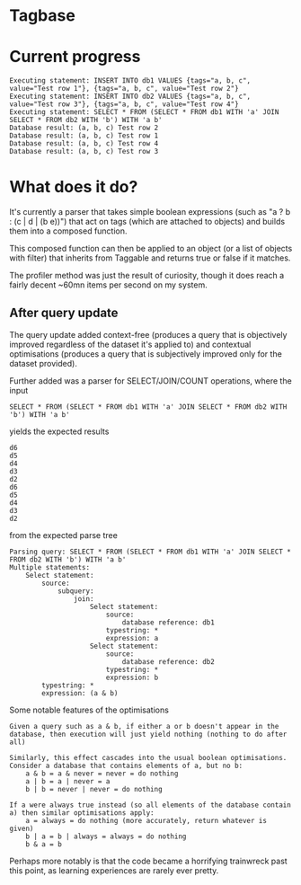 # Tagbase

# Current progress

    Executing statement: INSERT INTO db1 VALUES {tags="a, b, c", value="Test row 1"}, {tags="a, b, c", value="Test row 2"}
    Executing statement: INSERT INTO db2 VALUES {tags="a, b, c", value="Test row 3"}, {tags="a, b, c", value="Test row 4"}
    Executing statement: SELECT * FROM (SELECT * FROM db1 WITH 'a' JOIN SELECT * FROM db2 WITH 'b') WITH 'a b'
    Database result: (a, b, c) Test row 2
    Database result: (a, b, c) Test row 1
    Database result: (a, b, c) Test row 4
    Database result: (a, b, c) Test row 3

# What does it do?
It's currently a parser that takes simple boolean expressions (such as "a ? b : (c | d | (b e))") that act on tags (which are attached to objects) and builds them into a composed function.

This composed function can then be applied to an object (or a list of objects with filter) that inherits from Taggable and returns true or false if it matches.

The profiler method was just the result of curiosity, though it does reach a fairly decent ~60mn items per second on my system.

## After query update
The query update added context-free (produces a query that is objectively improved regardless of the dataset it's applied to) and contextual optimisations (produces a query that is subjectively improved only for the dataset provided).

Further added was a parser for SELECT/JOIN/COUNT operations, where the input

    SELECT * FROM (SELECT * FROM db1 WITH 'a' JOIN SELECT * FROM db2 WITH 'b') WITH 'a b'

yields the expected results

    d6
    d5
    d4
    d3
    d2
    d6
    d5
    d4
    d3
    d2

from the expected parse tree

    Parsing query: SELECT * FROM (SELECT * FROM db1 WITH 'a' JOIN SELECT * FROM db2 WITH 'b') WITH 'a b'
    Multiple statements:
    	Select statement:
    		source:
    			subquery:
    				join:
    					Select statement:
    						source:
    							database reference: db1
    						typestring: *
    						expression: a
    					Select statement:
    						source:
    							database reference: db2
    						typestring: *
    						expression: b
    		typestring: *
    		expression: (a & b)

Some notable features of the optimisations

    Given a query such as a & b, if either a or b doesn't appear in the database, then execution will just yield nothing (nothing to do after all)

    Similarly, this effect cascades into the usual boolean optimisations. Consider a database that contains elements of a, but no b:
        a & b = a & never = never = do nothing
        a | b = a | never = a
        b | b = never | never = do nothing

    If a were always true instead (so all elements of the database contain a) then similar optimisations apply:
        a = always = do nothing (more accurately, return whatever is given)
        b | a = b | always = always = do nothing
        b & a = b

Perhaps more notably is that the code became a horrifying trainwreck past this point, as learning experiences are rarely ever pretty.